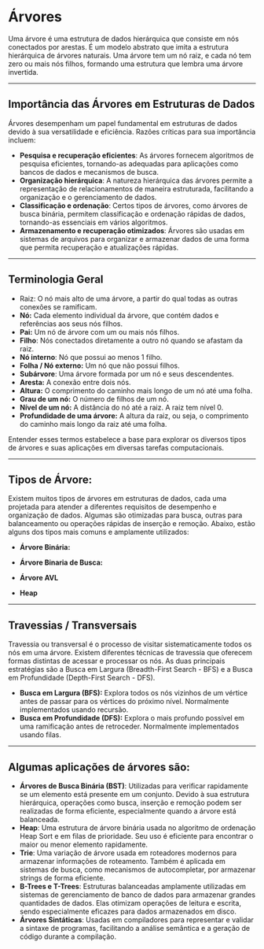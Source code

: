 # Árvores
Uma árvore é uma estrutura de dados hierárquica que consiste em nós conectados por arestas. É um modelo abstrato que imita a estrutura hierárquica de árvores naturais. Uma árvore tem um nó raiz, e cada nó tem zero ou mais nós filhos, formando uma estrutura que lembra uma árvore invertida.

---

## Importância das Árvores em Estruturas de Dados

Árvores desempenham um papel fundamental em estruturas de dados devido à sua versatilidade e eficiência. Razões críticas para sua importância incluem:

- **Pesquisa e recuperação eficientes**: As árvores fornecem algoritmos de pesquisa eficientes, tornando-as adequadas para aplicações como bancos de dados e mecanismos de busca.
- **Organização hierárquica**: A natureza hierárquica das árvores permite a representação de relacionamentos de maneira estruturada, facilitando a organização e o gerenciamento de dados.
- **Classificação e ordenação**: Certos tipos de árvores, como árvores de busca binária, permitem classificação e ordenação rápidas de dados, tornando-as essenciais em vários algoritmos.
- **Armazenamento e recuperação otimizados**: Árvores são usadas em sistemas de arquivos para organizar e armazenar dados de uma forma que permita recuperação e atualizações rápidas.

---

## Terminologia Geral

- Raiz: O nó mais alto de uma árvore, a partir do qual todas as outras conexões se ramificam.
- **Nó:** Cada elemento individual da árvore, que contém dados e referências aos seus nós filhos.
- **Pai:** Um nó de árvore com um ou mais nós filhos.
- **Filho**: Nós conectados diretamente a outro nó quando se afastam da raiz.
- **Nó interno**: Nó que possui ao menos 1 filho.
- **Folha / Nó externo:** Um nó que não possui filhos.
- **Subárvore**: Uma árvore formada por um nó e seus descendentes.
- **Aresta:** A conexão entre dois nós.
- **Altura:** O comprimento do caminho mais longo de um nó até uma folha.
- **Grau de um nó:** O número de filhos de um nó.
- **Nível de um nó:** A distância do nó até a raiz. A raiz tem nível 0.
- **Profundidade de uma árvore:** A altura da raiz, ou seja, o comprimento do caminho mais longo da raiz até uma folha.

Entender esses termos estabelece a base para explorar os diversos tipos de árvores e suas aplicações em diversas tarefas computacionais.

---

## Tipos de Árvore:

Existem muitos tipos de árvores em estruturas de dados, cada uma projetada para atender a diferentes requisitos de desempenho e organização de dados. Algumas são otimizadas para busca, outras para balanceamento ou operações rápidas de inserção e remoção. Abaixo, estão alguns dos tipos mais comuns e amplamente utilizados:

- **Árvore Binária:**

- **Árvore Binaria de Busca:**

- **Árvore AVL**

- **Heap**

---

## Travessias / Transversais

Travessia ou transversal é o processo de visitar sistematicamente todos os nós em uma árvore. Existem diferentes técnicas de travessia que oferecem formas distintas de acessar e processar os nós. As duas principais estratégias são a Busca em Largura (Breadth-First Search - BFS) e a Busca em Profundidade (Depth-First Search - DFS).

- **Busca em Largura (BFS):** Explora todos os nós vizinhos de um vértice antes de passar para os vértices do próximo nível. Normalmente implementados usando recursão.
- **Busca em Profundidade (DFS):** Explora o mais profundo possível em uma ramificação antes de retroceder. Normalmente implementados usando filas.

---

## Algumas aplicações de árvores são:

- **Árvores de Busca Binária (BST)**: Utilizadas para verificar rapidamente se um elemento está presente em um conjunto. Devido à sua estrutura hierárquica, operações como busca, inserção e remoção podem ser realizadas de forma eficiente, especialmente quando a árvore está balanceada.
- **Heap**: Uma estrutura de árvore binária usada no algoritmo de ordenação Heap Sort e em filas de prioridade. Seu uso é eficiente para encontrar o maior ou menor elemento rapidamente.
- **Trie**: Uma variação de árvore usada em roteadores modernos para armazenar informações de roteamento. Também é aplicada em sistemas de busca, como mecanismos de autocompletar, por armazenar strings de forma eficiente.
- **B-Trees e T-Trees**: Estruturas balanceadas amplamente utilizadas em sistemas de gerenciamento de banco de dados para armazenar grandes quantidades de dados. Elas otimizam operações de leitura e escrita, sendo especialmente eficazes para dados armazenados em disco.
- **Árvores Sintáticas**: Usadas em compiladores para representar e validar a sintaxe de programas, facilitando a análise semântica e a geração de código durante a compilação.